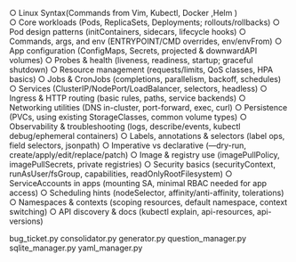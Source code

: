    ○ Linux Syntax(Commands from Vim, Kubectl, Docker ,Helm )  
   ○ Core workloads (Pods, ReplicaSets, Deployments; rollouts/rollbacks)
   ○ Pod design patterns (initContainers, sidecars, lifecycle hooks)
   ○ Commands, args, and env (ENTRYPOINT/CMD overrides, env/envFrom)
   ○ App configuration (ConfigMaps, Secrets, projected & downwardAPI volumes)
   ○ Probes & health (liveness, readiness, startup; graceful shutdown)
   ○ Resource management (requests/limits, QoS classes, HPA basics)
   ○ Jobs & CronJobs (completions, parallelism, backoff, schedules)
   ○ Services (ClusterIP/NodePort/LoadBalancer, selectors, headless)
   ○ Ingress & HTTP routing (basic rules, paths, service backends)
   ○ Networking utilities (DNS in-cluster, port-forward, exec, curl)
   ○ Persistence (PVCs, using existing StorageClasses, common volume types)
   ○ Observability & troubleshooting (logs, describe/events, kubectl debug/ephemeral containers)
   ○ Labels, annotations & selectors (label ops, field selectors, jsonpath)
   ○ Imperative vs declarative (—dry-run, create/apply/edit/replace/patch)
   ○ Image & registry use (imagePullPolicy, imagePullSecrets, private registries)
   ○ Security basics (securityContext, runAsUser/fsGroup, capabilities, readOnlyRootFilesystem)
   ○ ServiceAccounts in apps (mounting SA, minimal RBAC needed for app access)
   ○ Scheduling hints (nodeSelector, affinity/anti-affinity, tolerations)
   ○ Namespaces & contexts (scoping resources, default namespace, context switching)
   ○ API discovery & docs (kubectl explain, api-resources, api-versions)

bug_ticket.py
consolidator.py
generator.py
question_manager.py
sqlite_manager.py
yaml_manager.py